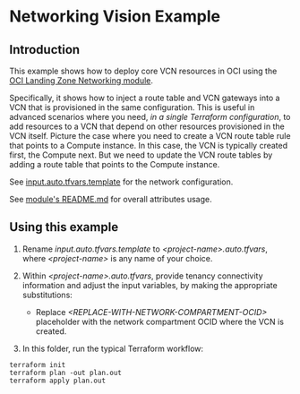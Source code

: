 # Networking Vision Example 

## Introduction

This example shows how to deploy core VCN resources in OCI using the [OCI Landing Zone Networking module](https://github.com/oracle-quickstart/terraform-oci-cis-landing-zone-networking). 

Specifically, it shows how to inject a route table and VCN gateways into a VCN that is provisioned in the same configuration. This is useful in advanced scenarios where you need, *in a single Terraform configuration*, to add resources to a VCN that depend on other resources provisioned in the VCN itself. Picture the case where you need to create a VCN route table rule that points to a Compute instance. In this case, the VCN is typically created first, the Compute next. But we need to update the VCN route tables by adding a route table that points to the Compute instance. 

See [input.auto.tfvars.template](./input.auto.tfvars.template) for the network configuration.

See [module's README.md](https://github.com/oracle-quickstart/terraform-oci-cis-landing-zone-networking/blob/main/README.md) for overall attributes usage.

## Using this example
1. Rename *input.auto.tfvars.template* to *\<project-name\>.auto.tfvars*, where *\<project-name\>* is any name of your choice.

2. Within *\<project-name\>.auto.tfvars*, provide tenancy connectivity information and adjust the input variables, by making the appropriate substitutions:
   - Replace *\<REPLACE-WITH-NETWORK-COMPARTMENT-OCID\>* placeholder with the network compartment OCID where the VCN is created.
   
3. In this folder, run the typical Terraform workflow:
```
terraform init
terraform plan -out plan.out
terraform apply plan.out
```